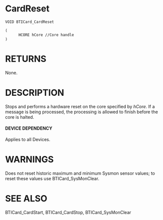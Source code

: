 # **CardReset**

```
VOID BTICard_CardReset
```

```
(
      HCORE hCore //Core handle
)
```
# **RETURNS**

None.

# **DESCRIPTION**

Stops and performs a hardware reset on the core specified by *hCore*. If a message is being processed, the processing is allowed to finish before the core is halted.

#### **DEVICE DEPENDENCY**

Applies to all Devices.

# **WARNINGS**

Does not reset historic maximum and minimum Sysmon sensor values; to reset these values use BTICard\_SysMonClear.

# **SEE ALSO**

BTICard\_CardStart, BTICard\_CardStop, BTICard\_SysMonClear